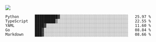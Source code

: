 ![](https://github-profile-summary-cards.vercel.app/api/cards/profile-details?username=igtm&theme=dracula)
<!--START_SECTION:waka-->
```text
Python       ██████████▓░░░░░░░░░░░░░░░░░░░░░░░░░░░░░░   25.97 % 
TypeScript   █████████▒░░░░░░░░░░░░░░░░░░░░░░░░░░░░░░░   22.55 % 
YAML         ████▓░░░░░░░░░░░░░░░░░░░░░░░░░░░░░░░░░░░░   11.60 % 
Go           ███▓░░░░░░░░░░░░░░░░░░░░░░░░░░░░░░░░░░░░░   08.84 % 
Markdown     ███▓░░░░░░░░░░░░░░░░░░░░░░░░░░░░░░░░░░░░░   08.66 % 
```
<!--END_SECTION:waka-->
